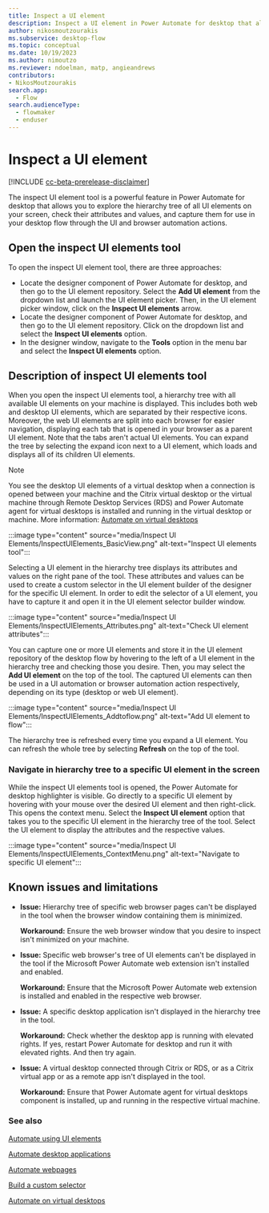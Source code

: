 ```yaml
---
title: Inspect a UI element
description: Inspect a UI element in Power Automate for desktop that allows you to explore the hierarchy tree of all UI elements on your screen.
author: nikosmoutzourakis
ms.subservice: desktop-flow
ms.topic: conceptual
ms.date: 10/19/2023
ms.author: nimoutzo
ms.reviewer: ndoelman, matp, angieandrews
contributors:
- NikosMoutzourakis
search.app: 
  - Flow
search.audienceType: 
  - flowmaker
  - enduser
---
```

# Inspect a UI element

[!INCLUDE [cc-beta-prerelease-disclaimer](actions-reference/includes/cc-beta-prerelease-disclaimer.md)]

The inspect UI element tool is a powerful feature in Power Automate for desktop that allows you to explore the hierarchy tree of all UI elements on your screen, check their attributes and values, and capture them for use in your desktop flow through the UI and browser automation actions.

## Open the inspect UI elements tool

To open the inspect UI element tool, there are three approaches:
- Locate the designer component of Power Automate for desktop, and then go to the UI element repository. Select the **Add UI element** from the dropdown list and launch the UI element picker. Then, in the UI element picker window, click on the **Inspect UI elements** arrow.
- Locate the designer component of Power Automate for desktop, and then go to the UI element repository. Click on the dropdown list and select the **Inspect UI elements** option.
- In the designer window, navigate to the **Tools** option in the menu bar and select the **Inspect UI elements** option.

## Description of inspect UI elements tool

When you open the inspect UI elements tool, a hierarchy tree with all available UI elements on your machine is displayed. This includes both web and desktop UI elements, which are separated by their respective icons. Moreover, the web UI elements are split into each browser for easier navigation, displaying each tab that is opened in your browser as a parent UI element. Note that the tabs aren't actual UI elements. You can expand the tree by selecting the expand icon next to a UI element, which loads and displays all of its children UI elements.

> [!NOTE]
> You see the desktop UI elements of a virtual desktop when a connection is opened between your machine and the Citrix virtual desktop or the virtual machine through Remote Desktop Services (RDS) and Power Automate agent for virtual desktops is installed and running in the virtual desktop or machine. More information: [Automate on virtual desktops](virtual-desktops.md)

:::image type="content" source="media/Inspect UI Elements/InspectUIElements_BasicView.png" alt-text="Inspect UI elements tool":::

Selecting a UI element in the hierarchy tree displays its attributes and values on the right pane of the tool. These attributes and values can be used to create a custom selector in the UI element builder of the designer for the specific UI element. In order to edit the selector of a UI element, you have to capture it and open it in the UI element selector builder window. 

:::image type="content" source="media/Inspect UI Elements/InspectUIElements_Attributes.png" alt-text="Check UI element attributes":::

You can capture one or more UI elements and store it in the UI element repository of the desktop flow by hovering to the left of a UI element in the hierarchy tree and checking those you desire. Then, you may select the **Add UI element** on the top of the tool. The captured UI elements can then be used in a UI automation or browser automation action respectively, depending on its type (desktop or web UI element).

:::image type="content" source="media/Inspect UI Elements/InspectUIElements_Addtoflow.png" alt-text="Add UI element to flow":::

The hierarchy tree is refreshed every time you expand a UI element. You can refresh the whole tree by selecting **Refresh** on the top of the tool.

### Navigate in hierarchy tree to a specific UI element in the screen

While the inspect UI elements tool is opened, the Power Automate for desktop highlighter is visible. Go directly to a specific UI element by hovering with your mouse over the desired UI element and then right-click. This opens the context menu. Select the **Inspect UI element** option that takes you to the specific UI element in the hierarchy tree of the tool. Select the UI element to display the attributes and the respective values.

:::image type="content" source="media/Inspect UI Elements/InspectUIElements_ContextMenu.png" alt-text="Navigate to specific UI element":::

## Known issues and limitations

- **Issue:** Hierarchy tree of specific web browser pages can't be displayed in the tool when the browser window containing them is minimized.

    **Workaround:** Ensure the web browser window that you desire to inspect isn't minimized on your machine.
- **Issue:** Specific web browser's tree of UI elements can't be displayed in the tool if the Microsoft Power Automate web extension isn't installed and enabled.

  **Workaround:** Ensure that the Microsoft Power Automate web extension is installed and enabled in the respective web browser.
- **Issue:** A specific desktop application isn't displayed in the hierarchy tree in the tool.

  **Workaround:** Check whether the desktop app is running with elevated rights. If yes, restart Power Automate for desktop and run it with elevated rights. And then try again.
- **Issue:** A virtual desktop connected through Citrix or RDS, or as a Citrix virtual app or as a remote app isn't displayed in the tool.

  **Workaround:** Ensure that Power Automate agent for virtual desktops component is installed, up and running in the respective virtual machine.
  
### See also

[Automate using UI elements](ui-elements.md)

[Automate desktop applications](desktop-automation.md)

[Automate webpages](automation-web.md)

[Build a custom selector](build-custom-selectors.md)

[Automate on virtual desktops](virtual-desktops.md)

